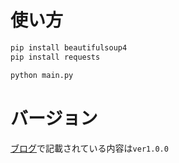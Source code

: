 # 使い方
```bash
pip install beautifulsoup4
pip install requests

python main.py
```

# バージョン
[ブログ](https://oyasuminase.hatenablog.com/entry/2020/01/04/000000)で記載されている内容は`ver1.0.0`
